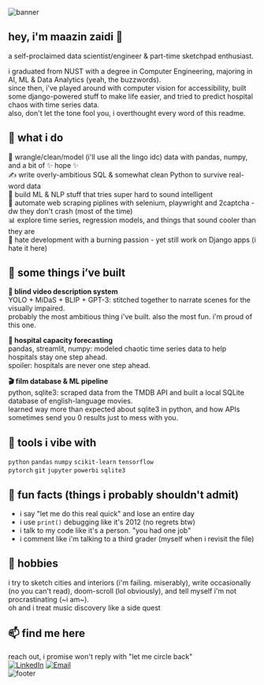 ![banner](https://capsule-render.vercel.app/api?type=wave&color=0:111827,100:1F2937&height=200&text=maazin%20zaidi&fontColor=ffffff&fontSize=40&fontAlign=middle&fontAlignY=45&desc=AI%20%7C%20Data&descSize=18&descAlign=middle&descAlignY=70)
## hey, i'm maazin zaidi 👋
a self-proclaimed data scientist/engineer & part-time sketchpad enthusiast.

i graduated from NUST with a degree in Computer Engineering, majoring in AI, ML & Data Analytics (yeah, the buzzwords).  
since then, i’ve played around with computer vision for accessibility, built some django-powered stuff to make life easier, and tried to predict hospital chaos with time series data.  
also, don't let the tone fool you, i overthought every word of this readme.

## 🧠 what i do

😤 wrangle/clean/model (i'll use all the lingo idc) data with pandas, numpy, and a bit of ✨ hope ✨  
✍️ write overly-ambitious SQL & somewhat clean Python to survive real-word data  
🙏 build ML & NLP stuff that tries super hard to sound intelligent  
🔧 automate web scraping piplines with selenium, playwright and 2captcha - dw they don't crash (most of the time)  
📊 explore time series, regression models, and things that sound cooler than they are      
👀 hate development with a burning passion - yet still work on Django apps (i hate it here)  


## 🧪 some things i’ve built

**🎥 blind video description system**  
YOLO + MiDaS + BLIP + GPT-3: stitched together to narrate scenes for the visually impaired.  
probably the most ambitious thing i've built. also the most fun. i'm proud of this one.

**🏥 hospital capacity forecasting**  
pandas, streamlit, numpy: modeled chaotic time series data to help hospitals stay one step ahead.  
spoiler: hospitals are never one step ahead.

**:clapper: film database & ML pipeline**   
python, sqlite3: scraped data from the TMDB API and built a local SQLite database of english-language movies.  
learned way more than expected about sqlite3 in python, and how APIs sometimes send you 0 results just to mess with you.


## 🧰 tools i vibe with

`python` `pandas` `numpy` `scikit-learn` `tensorflow`  
`pytorch` `git` `jupyter`  `powerbi` `sqlite3`   


## 🫠 fun facts (things i probably shouldn't admit)
- i say "let me do this real quick" and lose an entire day
- i use `print()` debugging like it's 2012 (no regrets btw)
- i talk to my code like it's a person. "you had one job"
- i comment like i'm talking to a third grader (myself when i revisit the file)


## 🎨 hobbies
i try to sketch cities and interiors (i'm failing. miserably), write occasionally (no you can't read), doom-scroll (lol obviously), and tell myself i'm not procrastinating (~i am~).  
oh and i treat music discovery like a side quest  


## 📫 find me here
reach out, i promise won't reply with "let me circle back"  
[![LinkedIn](https://img.shields.io/badge/linkedin-%230077B5.svg?style=flat&logo=linkedin&logoColor=white)](https://linkedin.com/in/maazinz)
[![Email](https://img.shields.io/badge/email-grey?style=flat&logo=gmail)](mailto:maazin.z406@gmail.com)  
![footer](https://capsule-render.vercel.app/api?type=waving&color=gradient&height=100&section=footer)

